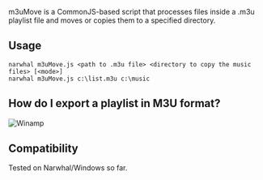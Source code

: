 m3uMove is a CommonJS-based script that processes files inside a .m3u playlist file and moves or copies them to a specified directory.

Usage
------
```
narwhal m3uMove.js <path to .m3u file> <directory to copy the music files> [<mode>]
narwhal m3uMove.js c:\list.m3u c:\music
```

How do I export a playlist in M3U format?
------

![Winamp](http://github.com/imsky/m3uMove/raw/master/winamp.png)

Compatibility
------
Tested on Narwhal/Windows so far.

